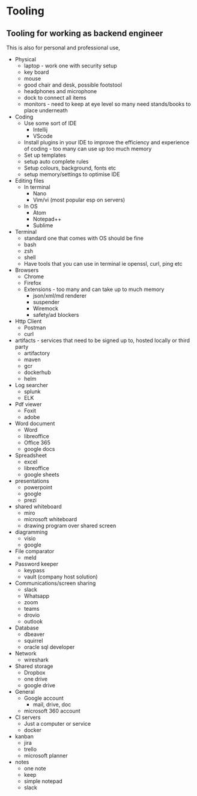 # Tooling

## Tooling for working as backend engineer

This is also for personal and professional use,

- Physical
  - laptop - work one with security setup
  - key board
  - mouse
  - good chair and desk, possible footstool
  - headphones and microphone
  - dock to connect all items
  - monitors - need to keep at eye level so many need stands/books to place underneath
- Coding
  - Use some sort of IDE
    - Intellij
    - VScode
  - Install plugins in your IDE to improve the efficiency and experience of coding - too many can use up too much memory
  - Set up templates
  - setup auto complete rules
  - Setup colours, background, fonts etc
  - setup memory/settings to optimise IDE
- Editing files
  - In terminal
    - Nano
    - Vim/vi (most popular esp on servers)
  - In OS
    - Atom
    - Notepad++
    - Sublime
- Terminal
  - standard one that comes with OS should be fine
  - bash
  - zsh
  - shell
  - Have tools that you can use in terminal ie openssl, curl, ping etc
- Browsers
  - Chrome
  - Firefox
  - Extensions - too many and can take up to much memory
    - json/xml/md renderer
    - suspender
    - Wiremock
    - safety/ad blockers
- Http Client
  - Postman
  - curl
- artifacts - services that need to be signed up to, hosted locally or third party
  - artifactory
  - maven
  - gcr
  - dockerhub
  - helm
- Log searcher
  - splunk
  - ELK
- Pdf viewer
  - Foxit
  - adobe
- Word document
  - Word
  - libreoffice
  - Office 365
  - google docs
- Spreadsheet
  - excel
  - libreoffice
  - google sheets
- presentations
  - powerpoint
  - google
  - prezi
- shared whiteboard
  - miro
  - microsoft whiteboard
  - drawing program over shared screen
- diagramming
  - visio
  - google
- File comparator
  - meld
- Password keeper
  - keypass
  - vault (company host solution)
- Communications/screen sharing
  - slack
  - Whatsapp
  - zoom
  - teams
  - drovio
  - outlook
- Database
  - dbeaver
  - squirrel
  - oracle sql developer
- Network
  - wireshark
- Shared storage
  - Dropbox
  - one drive
  - google drive
- General
  - Google account
    - mail, drive, doc
  - microsoft 360 account
- CI servers
  - Just a computer or service
  - docker
- kanban
  - jira
  - trello
  - microsoft planner
- notes
  - one note
  - keep
  - simple notepad
  - slack
